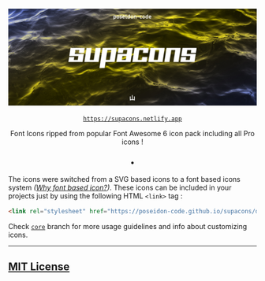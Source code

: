 <div align="center">

![Supacons](./supacons.jpg)

[`https://supacons.netlify.app`](https://supacons.netlify.app)

Font Icons ripped from popular Font Awesome 6 icon pack including all Pro icons !

### &bull;

</div>

The icons were switched from a SVG based icons to a font based icons system _([Why font based icon?](https://github.com/poseidon-code/supacons/tree/core))_. These icons can be included in your projects just by using the following HTML `<link>` tag :

```html
<link rel="stylesheet" href="https://poseidon-code.github.io/supacons/dist/supacons.all.css" />
```

Check [`core`](https://github.com/poseidon-code/supacons/tree/core) branch for more usage guidelines and info about customizing icons.

---

## [MIT License](./LICENSE)
